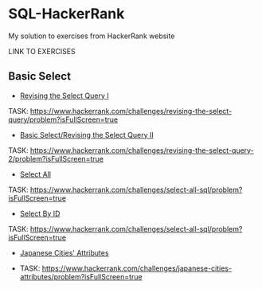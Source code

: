 # SQL-HackerRank
My solution to exercises from HackerRank website

LINK TO EXERCISES

## Basic Select

- [Revising the Select Query I](<Basic Select/Revising the Select Query I.sql>)

TASK: https://www.hackerrank.com/challenges/revising-the-select-query/problem?isFullScreen=true

- [Basic Select/Revising the Select Query II](<Basic Select/Revising the Select Query II.sql>)

TASK: https://www.hackerrank.com/challenges/revising-the-select-query-2/problem?isFullScreen=true


- [Select All](<Basic Select/Select All.sql>)

TASK: https://www.hackerrank.com/challenges/select-all-sql/problem?isFullScreen=true

- [Select By ID](<Basic Select/Select By ID.sql>)
  
TASK: https://www.hackerrank.com/challenges/select-all-sql/problem?isFullScreen=true

- [Japanese Cities' Attributes](<Basic Select/Japanese Cities' Attributes.sql>)

- TASK: https://www.hackerrank.com/challenges/japanese-cities-attributes/problem?isFullScreen=true
